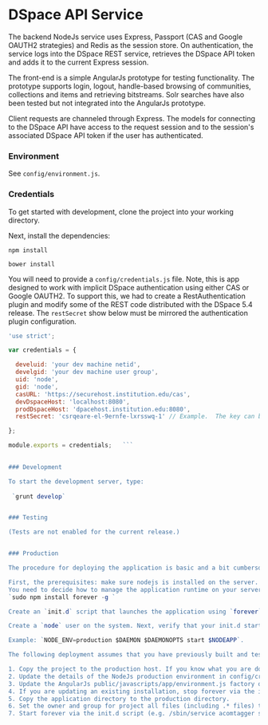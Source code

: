 #  DSpace API Service

The backend NodeJs service uses Express, Passport (CAS and Google OAUTH2 strategies) and Redis as the session store.  On authentication, the service logs into the DSpace REST service, retrieves the DSpace API token and adds it to the current Express session.

The front-end is a simple AngularJs prototype for testing functionality.  The prototype supports login, logout, handle-based browsing of communities, collections and items and retrieving bitstreams.  Solr searches have also been tested but not integrated into the AngularJs prototype.

Client requests are channeled through Express.  The models for connecting to the DSpace API have access to the request session and to the session's associated DSpace API token if the user has authenticated.


### Environment

See `config/environment.js`.

### Credentials

To get started with development, clone the project into your working directory.


Next, install the dependencies:

    npm install

    bower install

You will need to provide a `config/credentials.js` file.  Note, this is app designed to work with implicit DSpace authentication using either CAS or Google OAUTH2. To support this, we had to create a RestAuthentication plugin and modify some of the REST code distributed with the DSpace 5.4 release. The `restSecret` show below must be mirrored the authentication plugin configuration.
 
 
```javascript
'use strict';

var credentials = {

  develuid: 'your dev machine netid',
  develgid: 'your dev machine user group',
  uid: 'node',
  gid: 'node',
  casURL: 'https://securehost.institution.edu/cas',
  devDspaceHost: 'localhost:8080',
  prodDspaceHost: 'dpacehost.institution.edu:8080',
  restSecret: 'csrqeare-el-9ernfe-lxrsswq-1' // Example.  The key can be any length,and must match the value authentication-rest.cfg

};

module.exports = credentials;   ```
  

### Development

To start the development server, type:
 
 `grunt develop`


### Testing

(Tests are not enabled for the current release.)


### Production

The procedure for deploying the application is basic and a bit cumbersome. We are on the lookout for a better strategy. We are considering this: https://github.com/strongloop/strong-pm

First, the prerequisites: make sure nodejs is installed on the server. It's wise to use the identical nodejs version that you are using in your development environment.
You need to decide how to manage the application runtime on your server. Currently, we use the forever CLI to launch and keep the Express application online. Install forever globally as follows:
`sudo npm install forever -g `

Create an `init.d` script that launches the application using `forever` as well as a second `init.d` script that starts the redis session store. Add these two startup tasks to your system runlevels.

Create a `node` user on the system. Next, verify that your init.d startup script sets the NODE_ENV value to 'production.' 

Example: `NODE_ENV=production $DAEMON $DAEMONOPTS start $NODEAPP`.

The following deployment assumes that you have previously built and tested the application on your development machine.

1. Copy the project to the production host. If you know what you are doing, you can omit unnecessary development files.
2. Update the details of the NodeJs production environment in config/credentials.js and config/environment.js, including database access credentials, paths, and Google OAUTH2 credentials.
3. Update the AngularJs public/javascripts/app/environment.js factory object with the production host REST path.
4. If you are updating an existing installation, stop forever via the init script (e.g. /sbin/service acomtagger start).
5. Copy the application directory to the production directory.
6. Set the owner and group for project all files (including .* files) to the node user.
7. Start forever via the init.d script (e.g. /sbin/service acomtagger start).
